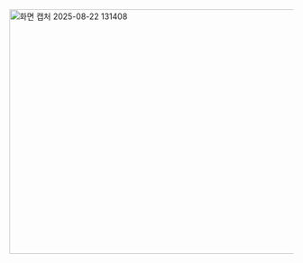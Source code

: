 <img width="689" height="433" alt="화면 캡처 2025-08-22 131408" src="https://github.com/user-attachments/assets/e7bc190a-9046-4a8c-ac63-f4fdc424250f" />
